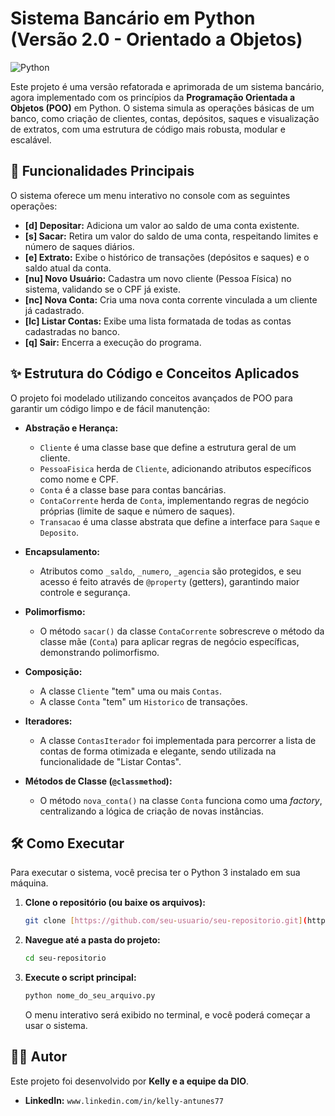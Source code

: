 # Sistema Bancário em Python (Versão 2.0 - Orientado a Objetos)

![Python](https://img.shields.io/badge/python-3.10+-blue.svg)

Este projeto é uma versão refatorada e aprimorada de um sistema bancário, agora implementado com os princípios da **Programação Orientada a Objetos (POO)** em Python. O sistema simula as operações básicas de um banco, como criação de clientes, contas, depósitos, saques e visualização de extratos, com uma estrutura de código mais robusta, modular e escalável.

## 🚀 Funcionalidades Principais

O sistema oferece um menu interativo no console com as seguintes operações:

* **[d] Depositar:** Adiciona um valor ao saldo de uma conta existente.
* **[s] Sacar:** Retira um valor do saldo de uma conta, respeitando limites e número de saques diários.
* **[e] Extrato:** Exibe o histórico de transações (depósitos e saques) e o saldo atual da conta.
* **[nu] Novo Usuário:** Cadastra um novo cliente (Pessoa Física) no sistema, validando se o CPF já existe.
* **[nc] Nova Conta:** Cria uma nova conta corrente vinculada a um cliente já cadastrado.
* **[lc] Listar Contas:** Exibe uma lista formatada de todas as contas cadastradas no banco.
* **[q] Sair:** Encerra a execução do programa.

## ✨ Estrutura do Código e Conceitos Aplicados

O projeto foi modelado utilizando conceitos avançados de POO para garantir um código limpo e de fácil manutenção:

* **Abstração e Herança:**
    * `Cliente` é uma classe base que define a estrutura geral de um cliente.
    * `PessoaFisica` herda de `Cliente`, adicionando atributos específicos como nome e CPF.
    * `Conta` é a classe base para contas bancárias.
    * `ContaCorrente` herda de `Conta`, implementando regras de negócio próprias (limite de saque e número de saques).
    * `Transacao` é uma classe abstrata que define a interface para `Saque` e `Deposito`.

* **Encapsulamento:**
    * Atributos como `_saldo`, `_numero`, `_agencia` são protegidos, e seu acesso é feito através de `@property` (getters), garantindo maior controle e segurança.

* **Polimorfismo:**
    * O método `sacar()` da classe `ContaCorrente` sobrescreve o método da classe mãe (`Conta`) para aplicar regras de negócio específicas, demonstrando polimorfismo.

* **Composição:**
    * A classe `Cliente` "tem" uma ou mais `Contas`.
    * A classe `Conta` "tem" um `Historico` de transações.

* **Iteradores:**
    * A classe `ContasIterador` foi implementada para percorrer a lista de contas de forma otimizada e elegante, sendo utilizada na funcionalidade de "Listar Contas".

* **Métodos de Classe (`@classmethod`):**
    * O método `nova_conta()` na classe `Conta` funciona como uma *factory*, centralizando a lógica de criação de novas instâncias.

## 🛠️ Como Executar

Para executar o sistema, você precisa ter o Python 3 instalado em sua máquina.

1.  **Clone o repositório (ou baixe os arquivos):**
    ```bash
    git clone [https://github.com/seu-usuario/seu-repositorio.git](https://github.com/seu-usuario/seu-repositorio.git)
    ```

2.  **Navegue até a pasta do projeto:**
    ```bash
    cd seu-repositorio
    ```

3.  **Execute o script principal:**
    ```bash
    python nome_do_seu_arquivo.py
    ```

    O menu interativo será exibido no terminal, e você poderá começar a usar o sistema.

## 👨‍💻 Autor

Este projeto foi desenvolvido por **Kelly e a equipe da DIO**.

* **LinkedIn:** `www.linkedin.com/in/kelly-antunes77`

